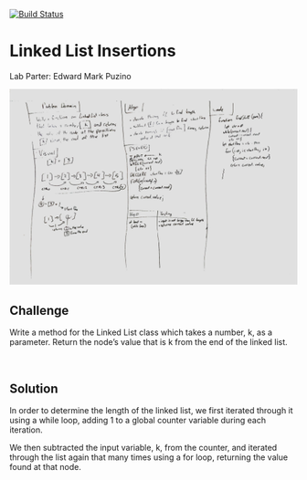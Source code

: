 [![Build Status](https://www.travis-ci.com/icathaid/data_structures_and_algorithms.svg?branch=ll_kth_from_the_end)](https://www.travis-ci.com/icathaid/data_structures_and_algorithms)
# Linked List Insertions

Lab Parter:
    Edward Mark Puzino

[![whiteboard image](./assets/07-whiteboard.jpg)](whiteboard.jpg)

## Challenge

Write a method for the Linked List class which takes a number, k, as a parameter. Return the node’s value that is k from the end of the linked list.

​
## Solution

In order to determine the length of the linked list, we first iterated through it using a while loop, adding 1 to a global counter variable during each iteration.

We then subtracted the input variable, k, from the counter, and iterated through the list again that many times using a for loop, returning the value found at that node.  

